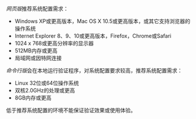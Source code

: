 *网页版*推荐系统配置需求：
- Windows XP或更高版本，Mac OS X 10.5或更高版本，或其它支持浏览器的操作系统
- Internet Explorer 8、9、10或更高版本，Firefox，Chrome或Safari
- 1024 x 768或更高分辨率的显示器
- 512MB内存或更高
- 局域网或因特网连接

*命令行版*会在本地运行验证程序，对系统配置要求较高，推荐系统配置需求：
- Linux 32位或64位操作系统
- 双核2.0GHz的处理或更高
- 8GB内存或更高

低于推荐系统配置的环境不能保证验证效果或使用体验。
